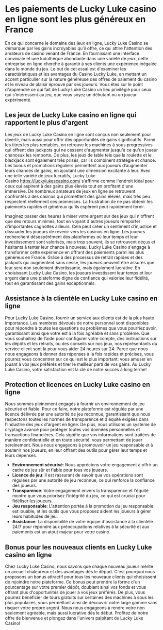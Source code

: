 <h1>Les paiements de Lucky Luke casino en ligne sont les plus g&eacute;n&eacute;reux en France</h1>
<p>En ce qui concerne le domaine des jeux en ligne, Lucky Luke Casino se d&eacute;marque par les gains incroyables qu'il offre, ce qui attire l'attention des amateurs de casino venant de France. En fournissant une interface conviviale et une ludoth&egrave;que abondante dans une vari&eacute;t&eacute; de jeux, cette entreprise en ligne cherche &agrave; garantir &agrave; ses clients une exp&eacute;rience in&eacute;gal&eacute;e dans le monde du jeu. Le but de cet essai est d'examiner les caract&eacute;ristiques et les avantages du Casino Lucky Luke, en mettant un accent particulier sur la nature g&eacute;n&eacute;reuse des offres de paiement du casino et le niveau de plaisir &eacute;prouv&eacute; par ses joueurs. Vous &ecirc;tes sur le point d'apprendre ce qui fait de Lucky Luke Casino un lieu privil&eacute;gi&eacute; pour ceux qui s'int&eacute;ressent au jeu, que vous soyez un d&eacute;butant ou un joueur exp&eacute;riment&eacute;.</p>
<h2>Les jeux de Lucky Luke casino en ligne qui rapportent le plus d'argent</h2>
<p>Les jeux de Lucky Luke Casino en ligne sont con&ccedil;us non seulement pour divertir, mais aussi pour offrir des opportunit&eacute;s de gains significatifs. Parmi les titres les plus rentables, on retrouve les machines &agrave; sous progressives qui offrent des jackpots qui ne cessent d'augmenter jusqu'&agrave; ce qu'un joueur chanceux les remporte. De plus, les jeux de table tels que la roulette et le blackjack sont &eacute;galement tr&egrave;s pris&eacute;s, car ils combinent strat&eacute;gie et chance. Les bonus et promotions r&eacute;guliers permettent aux joueurs d&rsquo;augmenter leurs chances de gains, en ajoutant une dimension excitante &agrave; leur. Avec une telle vari&eacute;t&eacute; de jeux lucratifs, Lucky Luke Casino&nbsp;<a href="https://luckylukescasino.com/">https://luckylukescasino.com/</a> s'affirme comme l'endroit id&eacute;al pour ceux qui aspirent &agrave; des gains plus &eacute;lev&eacute;s tout en profitant d'une immersive.&nbsp;De nombreux amateurs de jeux en ligne se retrouvent confront&eacute;s &agrave; des casinos qui promettent des gains &eacute;lev&eacute;s, mais tr&egrave;s peu respectent r&eacute;ellement ces promesses. La frustration de ne pas obtenir les paiements rapides et g&eacute;n&eacute;reux qu'ils esp&egrave;rent peut rapidement ternir.</p>
<p>Imaginez passer des heures &agrave; miser votre argent sur des jeux qui n'offrent que des retours minimes, tout en voyant d'autres joueurs remporter d'importantes cagnottes ailleurs. Cela peut cr&eacute;er un sentiment d'injustice et dissuader les joueurs de revenir vers les casinos en ligne. Les joueurs recherchent d&eacute;sesp&eacute;r&eacute;ment des plateformes o&ugrave; leur temps et leur investissement sont valoris&eacute;s, mais trop souvent, ils se retrouvent d&eacute;&ccedil;us et h&eacute;sitants &agrave; tenter leur chance &agrave; nouveau.&nbsp;Lucky Luke Casino s'engage &agrave; transformer cette exp&eacute;rience en offrant des paiements parmi les plus g&eacute;n&eacute;reux en France. Gr&acirc;ce &agrave; des processus de retrait rapides et des jackpots qui augmentent sans cesse, les joueurs peuvent &ecirc;tre assur&eacute;s que leur sera non seulement divertissante, mais &eacute;galement lucrative. En choisissant Lucky Luke Casino, les joueurs investissent leur temps et leur argent dans une plateforme digne de confiance qui valorise leur fid&eacute;lit&eacute;, tout en garantissant des gains exceptionnels.</p>
<h2>Assistance &agrave; la client&egrave;le en Lucky Luke casino en ligne</h2>
<p>Pour Lucky Luke Casino, fournir un service aux clients est de la plus haute importance. Les membres d&eacute;vou&eacute;s de notre personnel sont disponibles pour r&eacute;pondre &agrave; toutes les questions ou probl&egrave;mes que vous pourriez avoir, garantissant ainsi que votre est &agrave; la fois agr&eacute;able et sans probl&egrave;me. Que vous souhaitiez de l'aide pour configurer votre compte, des instructions sur les d&eacute;p&ocirc;ts et les retraits, ou des conseils sur nos jeux, nos repr&eacute;sentants du service client sont l&agrave; pour vous aider 24 heures sur 24. Parce que nous nous engageons &agrave; donner des r&eacute;ponses &agrave; la fois rapides et pr&eacute;cises, vous pourrez vous concentrer sur ce qui est le plus important: vous amuser en jouant &agrave; vos jeux pr&eacute;f&eacute;r&eacute;s et tirer le meilleur parti de vos gains. Au Lucky Luke Casino, votre satisfaction est la cl&eacute; de notre succ&egrave;s &agrave; long terme!</p>
<h2>Protection et licences en Lucky Luke casino en ligne</h2>
<p>Nous sommes pleinement engag&eacute;s &agrave; fournir un environnement de jeu s&eacute;curis&eacute; et fiable. Pour ce faire, notre plateforme est r&eacute;gul&eacute;e par une licence d&eacute;livr&eacute;e par une autorit&eacute; de jeu reconnue, garantissant que nous respectons toutes les normes de transparence et d'&eacute;quit&eacute; exig&eacute;es dans l'industrie des jeux d'argent en ligne.&nbsp;De plus, nous utilisons un syst&egrave;me de cryptage avanc&eacute; pour prot&eacute;ger toutes vos donn&eacute;es personnelles et transactions financi&egrave;res. Cela signifie que vos informations sont trait&eacute;es de mani&egrave;re confidentielle et en toute s&eacute;curit&eacute;, vous permettant de jouer sereinement. Nous nous engageons &agrave; promouvoir un jeu responsable et &agrave; soutenir nos joueurs, en leur offrant des outils pour g&eacute;rer leur temps et leurs d&eacute;penses.</p>
<ul>
<li><strong><strong>Environnement s&eacute;curis&eacute;</strong></strong>: Nous appr&eacute;cions votre engagement &agrave; offrir un cadre de jeu s&ucirc;r et fiable pour tous vos joueurs.</li>
<li><strong><strong>Licence de jeu</strong></strong>: Il est rassurant de savoir que vos op&eacute;rations sont r&eacute;gul&eacute;es par une autorit&eacute; de jeu reconnue, ce qui renforce la confiance des joueurs.</li>
<li><strong><strong>Transparence</strong></strong>: Votre engagement envers la transparence et l'&eacute;quit&eacute; montre que vous priorisez l'int&eacute;grit&eacute; du jeu, ce qui est crucial pour fid&eacute;liser les joueurs.</li>
<li><strong><strong>Jeu responsable</strong></strong>: L'attention port&eacute;e &agrave; la promotion du jeu responsable est louable, et les outils que vous proposez aident les joueurs &agrave; g&eacute;rer leurs habitudes de jeu.</li>
<li><strong><strong>Assistance</strong></strong>: La disponibilit&eacute; de votre &eacute;quipe d'assistance &agrave; la client&egrave;le 24/7 pour r&eacute;pondre aux pr&eacute;occupations relatives &agrave; la s&eacute;curit&eacute; et aux paiements est un atout majeur pour votre casino.</li>
</ul>
<h2>Bonus pour les nouveaux clients en Lucky Luke casino en ligne</h2>
<p>Chez Lucky Luke Casino, nous savons que chaque nouveau joueur m&eacute;rite un accueil chaleureux et des avantages d&egrave;s le d&eacute;part. C'est pourquoi nous proposons un bonus attractif pour tous les nouveaux clients qui choisissent de rejoindre notre plateforme. Ce bonus peut prendre la forme d'un pourcentage sur votre premier d&eacute;p&ocirc;t, doublant ainsi vos fonds et vous offrant plus d'opportunit&eacute;s de jouer &agrave; vos jeux pr&eacute;f&eacute;r&eacute;s. De plus, vous pourrez b&eacute;n&eacute;ficier de tours gratuits sur certaines des machines &agrave; sous les plus populaires, vous permettant ainsi de d&eacute;couvrir notre large gamme sans risquer votre propre argent. Nous nous engageons &agrave; rendre votre non seulement agr&eacute;able, mais aussi lucrative d&egrave;s le d&eacute;but. Profitez de notre offre de bienvenue et plongez dans l'univers palpitant de Lucky Luke Casino!</p>

